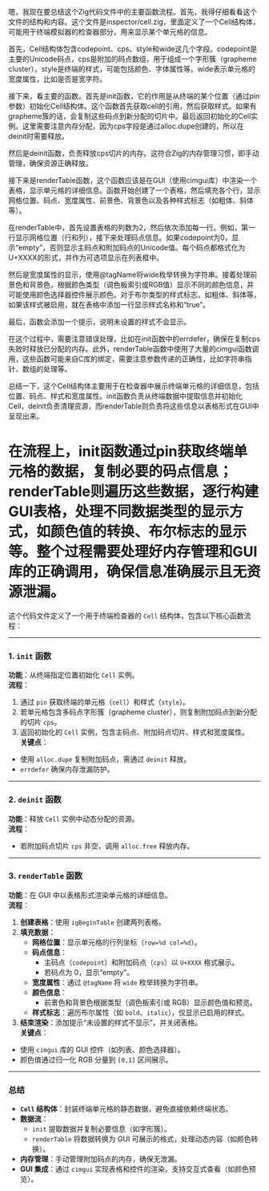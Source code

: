 嗯，我现在要总结这个Zig代码文件中的主要函数流程。首先，我得仔细看看这个文件的结构和内容。这个文件是inspector/cell.zig，里面定义了一个Cell结构体，可能用于终端模拟器的检查器部分，用来显示某个单元格的信息。

首先，Cell结构体包含codepoint、cps、style和wide这几个字段。codepoint是主要的Unicode码点，cps是附加的码点数组，用于组成一个字形簇（grapheme cluster）。style是终端的样式，可能包括颜色、字体属性等。wide表示单元格的宽度属性，比如是否是宽字符。

接下来，看主要的函数。首先是init函数，它的作用是从终端的某个位置（通过pin参数）初始化Cell结构体。这个函数首先获取cell的引用，然后获取样式。如果有grapheme簇的话，会复制这些码点到新分配的切片中。最后返回初始化的Cell实例。这里需要注意内存分配，因为cps字段是通过alloc.dupe创建的，所以在deinit时需要释放。

然后是deinit函数，负责释放cps切片的内存。这符合Zig的内存管理习惯，即手动管理，确保资源正确释放。

接下来是renderTable函数，这个函数应该是在GUI（使用cimgui库）中渲染一个表格，显示单元格的详细信息。函数开始创建了一个表格，然后填充各个行，显示网格位置、码点、宽度属性、前景色、背景色以及各种样式标志（如粗体、斜体等）。

在renderTable中，首先设置表格的列数为2，然后依次添加每一行。例如，第一行显示网格位置（行和列），接下来处理码点信息。如果codepoint为0，显示“empty”，否则显示主码点和附加码点的Unicode值。每个码点都格式化为U+XXXX的形式，并作为可选项显示在列表框中。

然后是宽度属性的显示，使用@tagName将wide枚举转换为字符串。接着处理前景色和背景色，根据颜色类型（调色板索引或RGB值）显示不同的颜色信息，并可能使用颜色选择器控件展示颜色。对于布尔类型的样式标志，如粗体、斜体等，如果该样式被启用，就在表格中添加一行显示样式名称和“true”。

最后，函数会添加一个提示，说明未设置的样式不会显示。

在这个过程中，需要注意错误处理，比如在init函数中的errdefer，确保在复制cps失败时释放已分配的内存。此外，renderTable函数中使用了大量的cimgui函数调用，这些函数可能来自C库的绑定，需要注意参数传递的正确性，比如字符串指针、数组的处理等。

总结一下，这个Cell结构体主要用于在检查器中展示终端单元格的详细信息，包括位置、码点、样式和宽度属性。init函数负责从终端数据中提取信息并初始化Cell，deinit负责清理资源，而renderTable则负责将这些信息以表格形式在GUI中呈现出来。

在流程上，init函数通过pin获取终端单元格的数据，复制必要的码点信息；renderTable则遍历这些数据，逐行构建GUI表格，处理不同数据类型的显示方式，如颜色值的转换、布尔标志的显示等。整个过程需要处理好内存管理和GUI库的正确调用，确保信息准确展示且无资源泄漏。
================================================
这个代码文件定义了一个用于终端检查器的 `Cell` 结构体，包含以下核心函数流程：

---

### 1. **`init` 函数**  
**功能**：从终端指定位置初始化 `Cell` 实例。  
**流程**：  
1. 通过 `pin` 获取终端的单元格（`cell`）和样式（`style`）。  
2. 若单元格包含多码点字形簇（grapheme cluster），则复制附加码点到新分配的切片 `cps`。  
3. 返回初始化的 `Cell` 实例，包含主码点、附加码点切片、样式和宽度属性。  
**关键点**：  
- 使用 `alloc.dupe` 复制附加码点，需通过 `deinit` 释放。  
- `errdefer` 确保内存泄漏防护。

---

### 2. **`deinit` 函数**  
**功能**：释放 `Cell` 实例中动态分配的资源。  
**流程**：  
- 若附加码点切片 `cps` 非空，调用 `alloc.free` 释放内存。  

---

### 3. **`renderTable` 函数**  
**功能**：在 GUI 中以表格形式渲染单元格的详细信息。  
**流程**：  
1. **创建表格**：使用 `igBeginTable` 创建两列表格。  
2. **填充数据**：  
   - **网格位置**：显示单元格的行列坐标（`row=%d col=%d`）。  
   - **码点信息**：  
     - 主码点（`codepoint`）和附加码点（`cps`）以 `U+XXXX` 格式展示。  
     - 若码点为 0，显示“empty”。  
   - **宽度属性**：通过 `@tagName` 将 `wide` 枚举转换为字符串。  
   - **颜色信息**：  
     - 前景色和背景色根据类型（调色板索引或 RGB）显示颜色值和预览。  
   - **样式标志**：遍历布尔属性（如 `bold`、`italic`），仅显示已启用的样式。  
3. **结束渲染**：添加提示“未设置的样式不显示”，并关闭表格。  
**关键点**：  
- 使用 `cimgui` 库的 GUI 控件（如列表、颜色选择器）。  
- 颜色值通过归一化 RGB 分量到 `[0,1]` 区间展示。  

---

### 总结  
- **`Cell` 结构体**：封装终端单元格的静态数据，避免直接依赖终端状态。  
- **数据流**：  
  - `init` 提取数据并复制必要信息（如字形簇）。  
  - `renderTable` 将数据转换为 GUI 可展示的格式，处理动态内容（如颜色转换）。  
- **内存管理**：手动管理附加码点的内存，确保无泄漏。  
- **GUI 集成**：通过 `cimgui` 实现表格和控件的渲染，支持交互式查看（如颜色预览）。